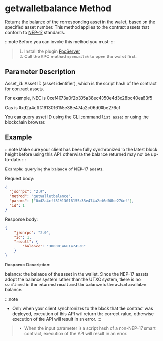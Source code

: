 # getwalletbalance Method

Returns the balance of the corresponding asset in the wallet, based on the specified asset number. This method applies to the contract assets that conform to [NEP-17](https://github.com/neo-project/proposals/blob/1937ff56a09ac7e8380637e61129e9359e01a1b6/nep-17.mediawiki) standards.

:::note
 Before you can invoke this method you must:
:::
>
> 1. Install the plugin [RpcServer](https://github.com/neo-project/neo-modules/releases) 
> 2. Call the RPC method `openwallet` to open the wallet first.

## Parameter Description

Asset_id: Asset ID (asset identifier), which is the script hash of the contract for contract assets.

For example, NEO is 0xef4073a0f2b305a38ec4050e4d3d28bc40ea63f5

Gas is 0xd2a4cff31913016155e38e474a2c06d08be276cf

You can query asset ID using the [CLI command](../../../../node/cli/cli.md) `list asset` or using the blockchain browser.

## Example

:::note
 Make sure your client has been fully synchronized to the latest block height before using this API, otherwise the balance returned may not be up-to-date.
:::

Example: querying the balance of NEP-17 assets.

Request body:

```json
{
  "jsonrpc": "2.0",
  "method": "getwalletbalance",
  "params": ["0xd2a4cff31913016155e38e474a2c06d08be276cf"],
  "id": 1
}
```

Response body:

```json
{
    "jsonrpc": "2.0",
    "id": 1,
    "result": {
        "balance": "3000014661474560"
    }
}
```

Response Description:

balance: the balance of the asset in the wallet. Since the NEP-17 assets adopt the balance system rather than the UTXO system, there is no `confirmed` in the returned result and the balance is the actual available balance.

:::note
 * Only when your client synchronizes to the block that the contract was deployed, execution of this API will return the correct value, otherwise execution of the API will result in an error.
:::
> * When the input parameter is a script hash of a non-NEP-17 smart contract, execution of the API will result in an error.
